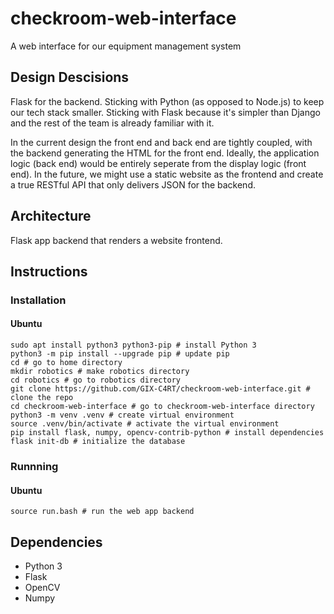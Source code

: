 # checkroom-web-interface
A web interface for our equipment management system

## Design Descisions
Flask for the backend. Sticking with Python (as opposed to Node.js) to keep our tech stack smaller.
Sticking with Flask because it's simpler than Django and the rest of the team is already familiar with it.

In the current design the front end and back end are tightly coupled, with the backend generating the HTML for the front end. Ideally, the application logic (back end) would be entirely seperate from the display logic (front end). In the future, we might use a static website as the frontend and create a true RESTful API that only delivers JSON for the backend.

## Architecture
Flask app backend that renders a website frontend.

## Instructions
### Installation
#### Ubuntu
```
sudo apt install python3 python3-pip # install Python 3
python3 -m pip install --upgrade pip # update pip
cd # go to home directory
mkdir robotics # make robotics directory
cd robotics # go to robotics directory
git clone https://github.com/GIX-C4RT/checkroom-web-interface.git # clone the repo
cd checkroom-web-interface # go to checkroom-web-interface directory
python3 -m venv .venv # create virtual environment
source .venv/bin/activate # activate the virtual environment
pip install flask, numpy, opencv-contrib-python # install dependencies
flask init-db # initialize the database
```

### Runnning
#### Ubuntu
```
source run.bash # run the web app backend
```

## Dependencies
* Python 3
* Flask
* OpenCV
* Numpy
